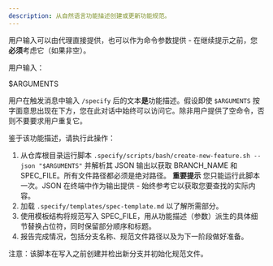 ```yaml
---
description: 从自然语言功能描述创建或更新功能规范。
---
```


用户输入可以由代理直接提供，也可以作为命令参数提供 - 在继续提示之前，您**必须**考虑它（如果非空）。

用户输入：

$ARGUMENTS

用户在触发消息中输入 `/specify` 后的文本**是**功能描述。假设即使 `$ARGUMENTS` 按字面意思出现在下方，您在此对话中始终可以访问它。除非用户提供了空命令，否则不要要求用户重复它。

鉴于该功能描述，请执行此操作：

1. 从仓库根目录运行脚本 `.specify/scripts/bash/create-new-feature.sh --json "$ARGUMENTS"` 并解析其 JSON 输出以获取 BRANCH_NAME 和 SPEC_FILE。所有文件路径都必须是绝对路径。
  **重要提示** 您只能运行此脚本一次。JSON 在终端中作为输出提供 - 始终参考它以获取您要查找的实际内容。
2. 加载 `.specify/templates/spec-template.md` 以了解所需部分。
3. 使用模板结构将规范写入 SPEC_FILE，用从功能描述（参数）派生的具体细节替换占位符，同时保留部分顺序和标题。
4. 报告完成情况，包括分支名称、规范文件路径以及为下一阶段做好准备。

注意：该脚本在写入之前创建并检出新分支并初始化规范文件。